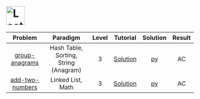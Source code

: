 # [<img align="center" height="50" src="https://assets.leetcode.com/static_assets/public/webpack_bundles/images/logo-dark.e99485d9b.svg" alt="LeetCode Home">](https://leetcode.com/)

|                              Problem                              |               Paradigm                | Level |                              Tutorial                               |          Solution          | Result |
| :---------------------------------------------------------------: | :-----------------------------------: | :---: | :-----------------------------------------------------------------: | :------------------------: | :----: |
|  [group-anagrams](https://leetcode.com/problems/group-anagrams/)  | Hash Table, Sorting, String (Anagram) |   3   | [Solution](https://leetcode.com/problems/group-anagrams/solution/)  | [py](./Group_Anagrams.py)  |   AC   |
| [add-two-numbers](https://leetcode.com/problems/add-two-numbers/) |           Linked List, Math           |   3   | [Solution](https://leetcode.com/problems/add-two-numbers/solution/) | [py](./Add_Two_Numbers.py) |   AC   |
